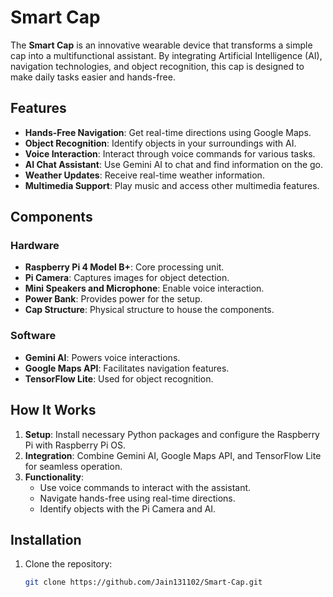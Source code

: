 # Smart Cap

The **Smart Cap** is an innovative wearable device that transforms a simple cap into a multifunctional assistant. By integrating Artificial Intelligence (AI), navigation technologies, and object recognition, this cap is designed to make daily tasks easier and hands-free.

## Features

- **Hands-Free Navigation**: Get real-time directions using Google Maps.
- **Object Recognition**: Identify objects in your surroundings with AI.
- **Voice Interaction**: Interact through voice commands for various tasks.
- **AI Chat Assistant**: Use Gemini AI to chat and find information on the go.
- **Weather Updates**: Receive real-time weather information.
- **Multimedia Support**: Play music and access other multimedia features.

## Components

### Hardware
- **Raspberry Pi 4 Model B+**: Core processing unit.
- **Pi Camera**: Captures images for object detection.
- **Mini Speakers and Microphone**: Enable voice interaction.
- **Power Bank**: Provides power for the setup.
- **Cap Structure**: Physical structure to house the components.

### Software
- **Gemini AI**: Powers voice interactions.
- **Google Maps API**: Facilitates navigation features.
- **TensorFlow Lite**: Used for object recognition.

## How It Works

1. **Setup**: Install necessary Python packages and configure the Raspberry Pi with Raspberry Pi OS.
2. **Integration**: Combine Gemini AI, Google Maps API, and TensorFlow Lite for seamless operation.
3. **Functionality**: 
   - Use voice commands to interact with the assistant.
   - Navigate hands-free using real-time directions.
   - Identify objects with the Pi Camera and AI.

## Installation

1. Clone the repository:
   ```bash
   git clone https://github.com/Jain131102/Smart-Cap.git
